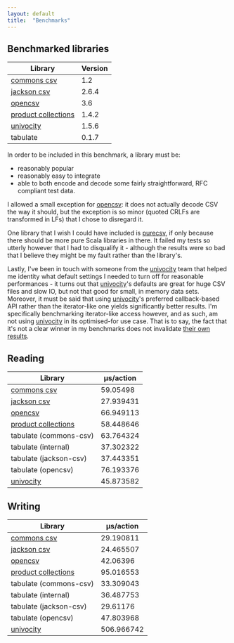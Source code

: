 ```yaml
---
layout: default
title:  "Benchmarks"
---
```


## Benchmarked libraries

| Library               | Version |
|-----------------------|---------|
| [commons csv]         | 1.2     |
| [jackson csv]         | 2.6.4   |
| [opencsv]             | 3.6     |
| [product collections] | 1.4.2   |
| [univocity]           | 1.5.6   |
| tabulate              | 0.1.7   |

In order to be included in this benchmark, a library must be:
* reasonably popular
* reasonably easy to integrate
* able to both encode and decode some fairly straightforward, RFC compliant test data.

I allowed a small exception for [opencsv]: it does not actually decode CSV the way it should, but the exception is so
minor (quoted CRLFs are transformed in LFs) that I chose to disregard it.

One library that I wish I could have included is [purecsv](https://github.com/melrief/PureCSV), if only because 
there should be more pure Scala libraries in there. It failed my tests so utterly however that I had to disqualify it -
although the results were so bad that I believe they might be my fault rather than the library's.

Lastly, I've been in touch with someone from the [univocity] team that helped me identity what default settings I needed
to turn off for reasonable performances - it turns out that [univocity]'s defaults are great for huge CSV files and slow
IO, but not that good for small, in memory data sets. Moreover, it must be said that using [univocity]'s preferred
callback-based API rather than the iterator-like one yields significantly better results. I'm specifically benchmarking
iterator-like access however, and as such, am not using [univocity] in its optimised-for use case. That is to say,
the fact that it's not a clear winner in my benchmarks does not invalidate
[their own results](https://github.com/uniVocity/csv-parsers-comparison).

## Reading

| Library                | μs/action |
|------------------------|-----------|
| [commons csv]          | 59.05498  |
| [jackson csv]          | 27.939431 |
| [opencsv]              | 66.949113 |
| [product collections]  | 58.448646 |
| tabulate (commons-csv) | 63.764324 |
| tabulate (internal)    | 37.302322 |
| tabulate (jackson-csv) | 37.443351 |
| tabulate (opencsv)     | 76.193376 |
| [univocity]            | 45.873582 |


## Writing

| Library                | μs/action  |
|------------------------|------------|
| [commons csv]          | 29.190811  |
| [jackson csv]          | 24.465507  |
| [opencsv]              | 42.06396   |
| [product collections]  | 95.016553  |
| tabulate (commons-csv) | 33.309043  |
| tabulate (internal)    | 36.487753  |
| tabulate (jackson-csv) | 29.61176   |
| tabulate (opencsv)     | 47.803968  |
| [univocity]            | 506.966742 |

[commons csv]:https://commons.apache.org/proper/commons-csv/
[jackson csv]:https://github.com/FasterXML/jackson-dataformat-csv
[opencsv]:http://opencsv.sourceforge.net
[univocity]:https://github.com/uniVocity/univocity-parsers
[product collections]:https://github.com/marklister/product-collections